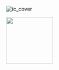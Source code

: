 <!--
**alfonsotesone/alfonsotesone** is a ✨ _special_ ✨ repository because its `README.md` (this file) appears on your GitHub profile.

Here are some ideas to get you started:

- 🔭 I’m currently working on ...
- 🌱 I’m currently learning ...
- 👯 I’m looking to collaborate on ...
- 🤔 I’m looking for help with ...
- 💬 Ask me about ...
- 📫 How to reach me: ...
- 😄 Pronouns: ...
- ⚡ Fun fact: ...
-->

![ic_cover](https://user-images.githubusercontent.com/20597965/221793555-418e65d6-d091-4105-a20f-4cc5597794b8.png)

<img src="https://user-images.githubusercontent.com/20597965/221793555-418e65d6-d091-4105-a20f-4cc5597794b8.png" width="128"/>
